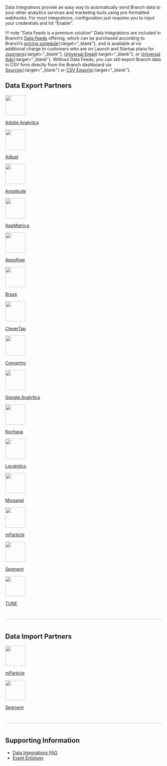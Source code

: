 Data Integrations provide an easy way to automatically send Branch data to your other analytics services and marketing tools using pre-formatted webhooks. For most integrations, configuration just requires you to input your credentials and hit “Enable”.

!!! note "Data Feeds is a premium solution"
    Data Integrations are included in Branch’s [Data Feeds](/pages/exports/data-feeds/) offering, which can be purchased according to Branch’s [pricing schedule](https://branch.io/pricing/){:target="\_blank"}, and is available at no additional charge to customers who are on Launch and Startup plans for [Journeys](https://branch.io/journeys/){:target="\_blank"}, [Universal Email](https://branch.io/email/){:target="\_blank"}, or [Universal Ads](https://branch.io/attribution/){:target="\_blank"}. Without Data Feeds, you can still export Branch data in CSV form directly from the Branch dashboard via [Sources](https://dashboard.branch.io/sources){:target="\_blank"} or [CSV Exports](https://dashboard.branch.io/data-import-export/csv-exports){:target="\_blank"}.


<div class="main-nav">
  <!-- Deep Links -->
  <h2>Data Export Partners</h2>
  <div class="nav-wrap flex-wrap">
  <a href="/pages/integrations/adobe-analytics/">
    <img src="../../../img/pages/resources/sdk-resources/adobe-launch.png" height:"65" width="65"/>
    <p>Adobe Analytics</p>
  </a>
  <a href="/pages/integrations/adjust/">
    <img src="../../../img/pages/integrations/overview/adjust.png" height:"65" width="65"/>
    <p>Adjust</p>
  </a>
  <a href="/pages/integrations/amplitude/">
    <img src="../../../img/pages/integrations/overview/amplitude-logo.jpg" height:"65" width="65"/>
    <p>Amplitude</p>
  </a>
  <a href="/pages/integrations/appmetrica/">
    <img src="../../../img/pages/integrations/overview/appmetrica-logo.png" height:"65" width="65"/>
    <p>AppMetrica</p>
  </a>
  <a href="/pages/integrations/appsflyer/">
    <img src="../../../img/pages/integrations/overview/appsflyer-logo.jpg" height:"65" width="65"/>
    <p>Appsflyer</p>
  </a>
  <a href="/pages/integrations/braze/">
    <img src="../../../img/pages/integrations/overview/braze-logo.png" height:"65" width="65"/>
    <p>Braze</p>
  </a>
  <a href="/pages/integrations/clevertap/">
    <img src="../../../img/pages/integrations/overview/clevertap-logo.png" height:"65" width="65"/>
    <p>CleverTap</p>
  </a>
  <a href="/pages/integrations/convertro/">
    <img src="../../../img/pages/integrations/overview/convertro-logo.png" height:"65" width="65"/>
    <p>Convertro</p>
  </a>
  <a href="/pages/integrations/google-analytics/">
    <img src="../../../img/pages/integrations/overview/google.analytics.logo.png" height:"65" width="65"/>
    <p>Google Analytics</p>
  </a>
  <a href="/pages/integrations/kochava/">
    <img src="../../../img/pages/integrations/overview/kochava-logo.png" height:"65" width="65"/>
    <p>Kochava</p>
  </a>
  <a href="/pages/integrations/localytics/">
    <img src="../../../img/pages/integrations/overview/localytics.png" height:"65" width="65"/>
    <p>Localytics</p>
  </a>
  <a href="/pages/integrations/mixpanel/">
    <img src="../../../img/pages/integrations/overview/mixpanel-logo.png" height:"65" width="65"/>
    <p>Mixpanel</p>
  </a>
  <a href="/pages/integrations/mParticle/">
    <img src="../../../img/pages/resources/sdk-resources/mparticle.png" height:"65" width="65"/>
    <p>mParticle</p>
  </a>
  <a href="/pages/integrations/segment/">
    <img src="../../../img/pages/resources/sdk-resources/segment-logo.png" height:"65" width="65"/>
    <p>Segment</p>
  </a>
  <a href="/pages/integrations/tune/">
    <img src="../../../img/pages/integrations/overview/tune.png" height:"65" width="65"/>
    <p>TUNE</p>
  </a>
  </div>
  <!--/ Link Configuration -->
  <!-- divider -->
  <hr style="border:0; background-color: #f0f0f0; height: 5px; margin: 40px 0;"/>
  <!-- Link Configuration -->
  <h2>Data Import Partners</h2>
  <div class="nav-wrap flex-wrap">
    <a href="/pages/integrations/mparticle-import/">
      <img src="../../../img/pages/resources/sdk-resources/mparticle.png" height:"65" width="65"/>
      <p>mParticle</p>
    </a>
    <a href="/pages/integrations/segment-import/">
      <img src="../../../img/pages/resources/sdk-resources/segment-logo.png" height:"65" width="65"/>
      <p>Segment</p>
    </a>
  </div>
  <!--/ Link Configuration -->
  <!-- divider -->
  <hr style="border:0; background-color: #f0f0f0; height: 5px; margin: 40px 0;"/>
  <!-- Advanced Options -->
  <h2>Supporting Information</h2>
  <div class="nav-wrap flex-wrap">
    <ul>
      <li><a href="/pages/integrations/faq/">Data Integrations FAQ</a></li>
      <li><a href="/pages/exports/event_ontology_data_schema/">Event Entology</a></li>
    </ul>
  </div>
</div>
